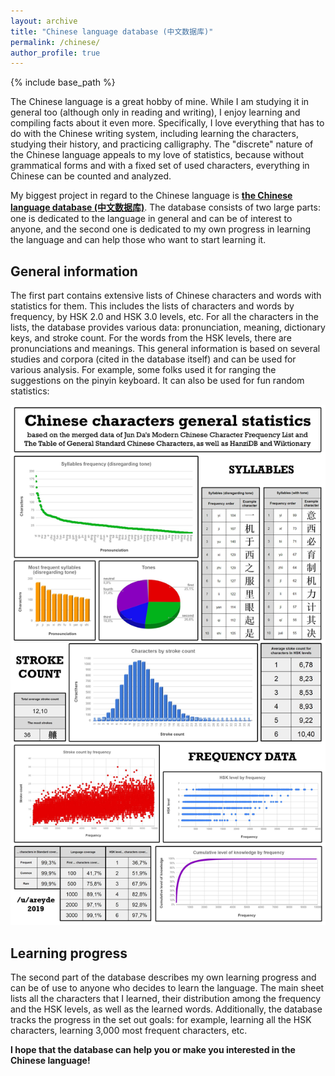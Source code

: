 ```yaml
---
layout: archive
title: "Chinese language database (中文数据库)"
permalink: /chinese/
author_profile: true
---
```


{% include base_path %}

The Chinese language is a great hobby of mine. While I am studying it in general too (although only in reading and writing),
I enjoy learning and compiling facts about it even more. Specifically, I love everything that has to do with the Chinese
writing system, including learning the characters, studying their history, and practicing calligraphy. The "discrete" nature
of the Chinese language appeals to my love of statistics, because without grammatical forms and with a fixed set
of used characters, everything in Chinese can be counted and analyzed.

My biggest project in regard to the Chinese language is <b><a href="https://docs.google.com/spreadsheets/d/1SxoqHYYJOBF0TBHHkFJfwIR6RuQzfbr5c4wXn8cR54M/edit#gid=793622246">the Chinese language database (中文数据库)</a></b>.
The database consists of two large parts: one is dedicated to the language in general and can be of interest to anyone,
and the second one is dedicated to my own progress in learning the language and can help those who want to
start learning it.

<h2>General information</h2>

The first part contains extensive lists of Chinese characters and words with statistics for them. This includes the lists of characters and words by frequency, 
by HSK 2.0 and HSK 3.0 levels, etc. For all the characters in the lists, the database provides various data: pronunciation, meaning, dictionary keys, and stroke count. 
For the words from the HSK levels, there are pronunciations and meanings. This general information is based on several studies and corpora (cited in the database itself)
and can be used for various analysis. For example, some folks used it for ranging the suggestions on the pinyin keyboard. It can also be used for fun random statistics:

<img src="/images/database.jpg">

<h2>Learning progress</h2>

The second part of the database describes my own learning progress and can be of use to anyone who decides to learn the language.
The main sheet lists all the characters that I learned, their distribution among the frequency and the HSK levels, as well
as the learned words. Additionally, the database tracks the progress in the set out goals: for example, learning
all the HSK characters, learning 3,000 most frequent characters, etc.

<b>I hope that the database can help you or make you interested in the Chinese language!</b>